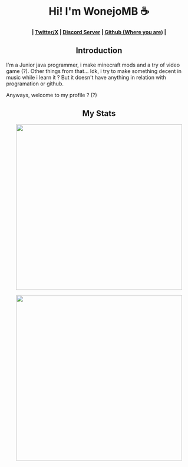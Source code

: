 <h1 align="center">Hi! I'm WonejoMB ☕</h1>
<h4 align="center">
    |
    <b><a href="https://x.com/WonejoMBnt">Twitter/X</a></b>
    |
    <b><a href="https://discord.gg/vpkYUrB2RB">Discord Server</a></b>
    |
    <b><a href="https://github.com/wonejomb">Github (Where you are)</a></b>
    |
</h3>

<h2 align="center">Introduction</h2>

I'm a Junior java programmer, i make minecraft mods and a try of video game (?).
Other things from that... Idk, i try to make something decent in music while i learn it ? But it doesn't have anything in relation with programation or github.

Anyways, welcome to my profile ? (?)

<h2 align="center">My Stats</h2>
<p align="center"> <img align="center" width="450px" src="https://github-readme-stats.vercel.app/api?username=wonejomb&show_icons=true&locale=en&theme=synthwave" /> </p>
<p align="center"> <img align="center" width="450px" src="https://github-readme-stats.vercel.app/api/top-langs?username=wonejomb&show_icons=true&locale=en&layout=compact&theme=synthwave" /> </p>